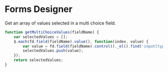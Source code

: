 # Forms Designer

Get an array of values selected in a multi choice field.

```js
function getMultiChoiceValues(fieldName) {
    var selectedValues = [];
    $.each(fd.field(fieldName).value(), function(index, value) {
        var value = fd.field(fieldName).control()._el().find('input[type="checkbox"]').eq(value).next().text();
        selectedValues.push(value);
    });
    return selectedValues;
}
```